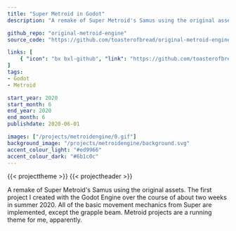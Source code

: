 ```yaml
---
title: "Super Metroid in Godot"
description: "A remake of Super Metroid's Samus using the original assets. The first project I created with the Godot Engine over the course of about two weeks in summer 2020. All of the basic movement mechanics from Super are implemented, except the grapple beam."

github_repo: "original-metroid-engine"
source_code: "https://github.com/toasterofbread/original-metroid-engine"

links: [
    { "icon": "bx bxl-github", "link": "https://github.com/toasterofbread/original-metroid-engine", "label": "Repository" }
]
tags:
- Godot
- Metroid

start_year: 2020
start_month: 6
end_year: 2020
end_month: 6
publishdate: 2020-06-01

images: ["/projects/metroidengine/0.gif"]
background_image: "/projects/metroidengine/background.svg"
accent_colour_light: "#ed9966"
accent_colour_dark: "#6b1c0c"
---
```


{{< projecttheme >}}
{{< projectheader >}}

A remake of Super Metroid's Samus using the original assets.
The first project I created with the Godot Engine over the course of about two weeks in summer 2020.
All of the basic movement mechanics from Super are implemented, except the grapple beam.
Metroid projects are a running theme for me, apparently.
